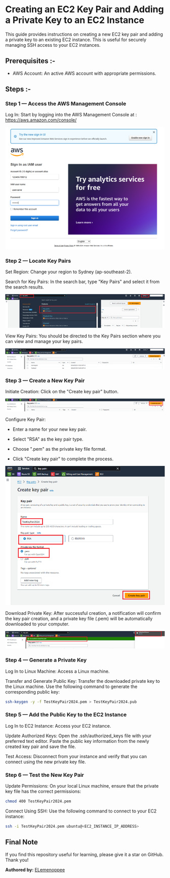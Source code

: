 # Creating an EC2 Key Pair and Adding a Private Key to an EC2 Instance

This guide provides instructions on creating a new EC2 key pair and adding a private key to an existing EC2 instance. This is useful for securely managing SSH access to your EC2 instances.

## Prerequisites :-

+ AWS Account: An active AWS account with appropriate permissions.

## Steps :-

### **Step 1** — Access the AWS Management Console

Log In: Start by logging into the AWS Management Console at : https://aws.amazon.com/console/

![alt text](images/image-61.png)

### **Step 2** — Locate Key Pairs

Set Region: Change your region to Sydney (ap-southeast-2).

Search for Key Pairs: In the search bar, type "Key Pairs" and select it from the search results.

![alt text](images/image-62.png)

View Key Pairs: You should be directed to the Key Pairs section where you can view and manage your key pairs.

![alt text](images/image-63.png)

### **Step 3** — Create a New Key Pair

Initiate Creation: Click on the "Create key pair" button.

![alt text](images/image-64.png)

Configure Key Pair:

+ Enter a name for your new key pair.

+ Select "RSA" as the key pair type.

+ Choose ".pem" as the private key file format.

+ Click "Create key pair" to complete the process.

![alt text](images/image-65.png)

Download Private Key: After successful creation, a notification will confirm the key pair creation, and a private key file (.pem) will be automatically downloaded to your computer.

![alt text](images/image-66.png)

### **Step 4** — Generate a Private Key

Log In to Linux Machine: Access a Linux machine.

Transfer and Generate Public Key: Transfer the downloaded private key to the Linux machine. Use the following command to generate the corresponding public key:

```bash
ssh-keygen -y -f TestKeyPair2024.pem > TestKeyPair2024.pub
```

### **Step 5** — Add the Public Key to the EC2 Instance

Log In to EC2 Instance: Access your EC2 instance.

Update Authorized Keys: Open the .ssh/authorized_keys file with your preferred text editor. Paste the public key information from the newly created key pair and save the file.

Test Access: Disconnect from your instance and verify that you can connect using the new private key file.

### **Step 6** — Test the New Key Pair

Update Permissions: On your local Linux machine, ensure that the private key file has the correct permissions:

```bash
chmod 400 TestKeyPair2024.pem
```

Connect Using SSH: Use the following command to connect to your EC2 instance:

```bash
ssh -i TestKeyPair2024.pem ubuntu@<EC2_INSTANCE_IP_ADDRESS>
```

## Final Note

If you find this repository useful for learning, please give it a star on GitHub. Thank you!

**Authored by:** [ELemenoppee](https://github.com/ELemenoppee)
